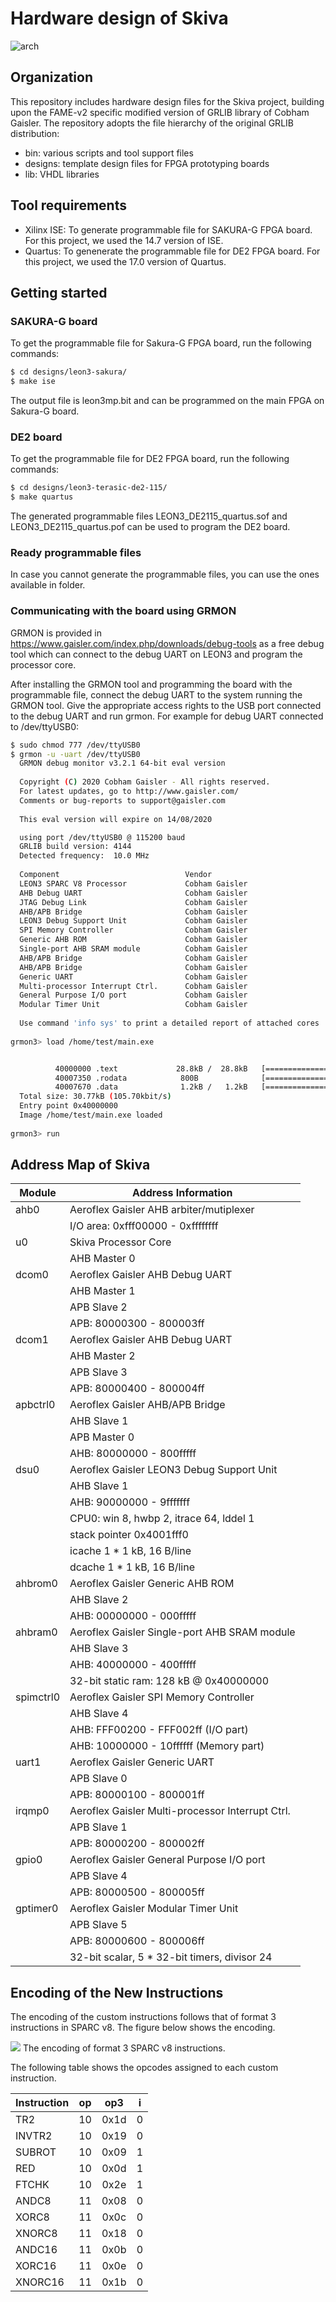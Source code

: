 Hardware design of Skiva 
===
![arch](https://github.com/Secure-Embedded-Systems/Skiva/blob/master/doc/diagram.png)
## Organization 
This repository includes hardware design files for the Skiva project, building upon the FAME-v2 specific modified version of GRLIB library of Cobham Gaisler. The repository adopts the file hierarchy of the original GRLIB distribution:
* bin:			various scripts and tool support files
* designs:		template design files for FPGA prototyping boards
* lib: 			VHDL libraries

## Tool requirements 
* Xilinx ISE: To generate programmable file for SAKURA-G FPGA board. For this project, we used the 14.7 version of ISE. 
* Quartus: To genenerate the programmable file for DE2 FPGA board. For this project, we used the 17.0 version of Quartus. 

## Getting started
### SAKURA-G board
To get the programmable file for Sakura-G FPGA board, run the following commands:
```sh
$ cd designs/leon3-sakura/
$ make ise
```
The output file is leon3mp.bit and can be programmed on the main FPGA on Sakura-G board.
### DE2 board
To get the programmable file for DE2 FPGA board, run the following commands:
```sh
$ cd designs/leon3-terasic-de2-115/
$ make quartus
```
The generated programmable files LEON3_DE2115_quartus.sof and LEON3_DE2115_quartus.pof can be used to program the DE2 board.

### Ready programmable files
In case you cannot generate the programmable files, you can use the ones available in folder. 


### Communicating with the board using GRMON
GRMON is provided in https://www.gaisler.com/index.php/downloads/debug-tools as a free debug tool which can connect to the debug UART on LEON3 and program the processor core.

After installing the GRMON tool and programming the board with the programmable file, connect the debug UART to the system running the GRMON tool. Give the appropriate access rights to the USB port connected to the debug UART and run grmon. For example for debug UART connected to /dev/ttyUSB0:
```sh
$ sudo chmod 777 /dev/ttyUSB0
$ grmon -u -uart /dev/ttyUSB0 
  GRMON debug monitor v3.2.1 64-bit eval version
  
  Copyright (C) 2020 Cobham Gaisler - All rights reserved.
  For latest updates, go to http://www.gaisler.com/
  Comments or bug-reports to support@gaisler.com
  
  This eval version will expire on 14/08/2020

  using port /dev/ttyUSB0 @ 115200 baud
  GRLIB build version: 4144
  Detected frequency:  10.0 MHz
  
  Component                            Vendor
  LEON3 SPARC V8 Processor             Cobham Gaisler
  AHB Debug UART                       Cobham Gaisler
  JTAG Debug Link                      Cobham Gaisler
  AHB/APB Bridge                       Cobham Gaisler
  LEON3 Debug Support Unit             Cobham Gaisler
  SPI Memory Controller                Cobham Gaisler
  Generic AHB ROM                      Cobham Gaisler
  Single-port AHB SRAM module          Cobham Gaisler
  AHB/APB Bridge                       Cobham Gaisler
  AHB/APB Bridge                       Cobham Gaisler
  Generic UART                         Cobham Gaisler
  Multi-processor Interrupt Ctrl.      Cobham Gaisler
  General Purpose I/O port             Cobham Gaisler
  Modular Timer Unit                   Cobham Gaisler
  
  Use command 'info sys' to print a detailed report of attached cores
  
grmon3> load /home/test/main.exe


          40000000 .text             28.8kB /  28.8kB   [===============>] 100%
          40007350 .rodata            800B              [===============>] 100%
          40007670 .data              1.2kB /   1.2kB   [===============>] 100%
  Total size: 30.77kB (105.70kbit/s)
  Entry point 0x40000000
  Image /home/test/main.exe loaded
  
grmon3> run

```

## Address Map of Skiva

| Module      | Address Information                               |
|-------------|---------------------------------------------------|
| ahb0        | Aeroflex Gaisler  AHB arbiter/mutiplexer          |
|             | I/O area: 0xfff00000 - 0xffffffff                 |
| u0          | Skiva Processor Core                              |
|             | AHB Master 0                                      |
| dcom0       | Aeroflex Gaisler  AHB Debug UART                  |
|             | AHB Master 1                                      |
|             | APB Slave 2                                       |
|             | APB: 80000300 - 800003ff                          |
| dcom1       | Aeroflex Gaisler  AHB Debug UART                  |
|             | AHB Master 2                                      |
|             | APB Slave 3                                       |
|             | APB: 80000400 - 800004ff                          |
| apbctrl0    | Aeroflex Gaisler  AHB/APB Bridge                  |
|             | AHB Slave 1                                       |
|             | APB Master 0                                      |
|             | AHB: 80000000 - 800fffff                          |
| dsu0        | Aeroflex Gaisler  LEON3 Debug Support Unit        |
|             | AHB Slave 1                                       |
|             | AHB: 90000000 - 9fffffff                          |
|             | CPU0:  win 8, hwbp 2, itrace 64, lddel 1          |
|             | stack pointer 0x4001fff0                          |
|             | icache 1 * 1 kB, 16 B/line                        |
|             | dcache 1 * 1 kB, 16 B/line                        |
| ahbrom0     | Aeroflex Gaisler  Generic AHB ROM                 |
|             | AHB Slave 2                                       |
|             | AHB: 00000000 - 000fffff                          |
| ahbram0     | Aeroflex Gaisler  Single-port AHB SRAM module     |
|             | AHB Slave 3                                       |
|             | AHB: 40000000 - 400fffff                          |
|             | 32-bit static ram: 128 kB @ 0x40000000            |
| spimctrl0   | Aeroflex Gaisler  SPI Memory Controller           |
|             | AHB Slave 4                                       |
|             | AHB: FFF00200 - FFF002ff (I/O part)               |
|             | AHB: 10000000 - 10ffffff (Memory part)            |
| uart1       | Aeroflex Gaisler  Generic UART                    |
|             | APB Slave 0                                       |
|             | APB: 80000100 - 800001ff                          |
| irqmp0      | Aeroflex Gaisler  Multi-processor Interrupt Ctrl. |
|             | APB Slave 1                                       |
|             | APB: 80000200 - 800002ff                          |
| gpio0       | Aeroflex Gaisler  General Purpose I/O port        |
|             | APB Slave 4                                       |
|             | APB: 80000500 - 800005ff                          |
| gptimer0    | Aeroflex Gaisler  Modular Timer Unit              |
|             | APB Slave 5                                       |
|             | APB: 80000600 - 800006ff                          |
|             | 32-bit scalar, 5 * 32-bit timers, divisor 24      |

## Encoding of the New Instructions
The encoding of the custom instructions follows that of format 3 instructions in SPARC v8. The figure below shows the encoding.

![](https://github.com/Secure-Embedded-Systems/Skiva/blob/master/doc/format3.png) The encoding of format 3 SPARC v8 instructions.

The following table shows the opcodes assigned to each custom instruction.

| Instruction   | op  | op3   | i  |
| ------------- |:---:| :----:|:--:|
| TR2           | 10  | 0x1d  |0   |
| INVTR2        | 10  | 0x19  |0   |
| SUBROT        | 10  | 0x09  |1   |
| RED           | 10  | 0x0d  |1   |
| FTCHK         | 10  | 0x2e  |1   |
| ANDC8         | 11  | 0x08  |0   |
| XORC8         | 11  | 0x0c  |0   |
| XNORC8        | 11  | 0x18  |0   |
| ANDC16        | 11  | 0x0b  |0   |
| XORC16        | 11  | 0x0e  |0   |
| XNORC16       | 11  | 0x1b  |0   |
